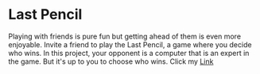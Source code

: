 # Last Pencil
Playing with friends is pure fun but getting ahead of them is even more enjoyable. Invite a friend to play the Last Pencil, a game where you decide who wins. In this project, your opponent is a computer that is an expert in the game. But it's up to you to choose who wins.
Click my [Link](Last-Pencil/Last&#32;Pencil/task/game.py)
